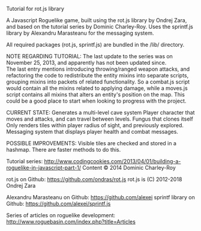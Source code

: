 Tutorial for rot.js library

A Javascript Roguelike game, built using the rot.js library by Ondrej Zara,
and based on the tutorial series by Dominic Charley-Roy.  Uses the sprintf.js
library by Alexandru Marasteanu for the messaging system.

All required packages (rot.js, sprintf.js) are bundled in the /lib/ directory.

NOTE REGARDING TUTORIAL:
  The last update to the series was on November 25, 2013, and apparently has not been
  updated since.  
    The last entry mentions introducing throwing/ranged weapon attacks,
  and refactoring the code to redistribute the entity mixins into separate scripts,
  grouping mixins into packets of related functionality.  So a combat.js script
  would contain all the mixins related to applying damage, while a moves.js script
  contains all mixins that alters an entity's position on the map.
    This could be a good place to start when looking to progress with the project.

CURRENT STATE:
  Generates a multi-level cave system
  Player character that moves and attacks, and can travel between levels.
  Fungus that clones itself
  Only renders tiles within player radius of sight, and previously explored.
  Messaging system that displays player health and combat messages.

POSSIBLE IMPROVEMENTS:
  Visible tiles are checked and stored in a hashmap.  There are faster methods to do this.


Tutorial series: http://www.codingcookies.com/2013/04/01/building-a-roguelike-in-javascript-part-1/
Content © 2014 Dominic Charley-Roy

rot.js on Github: https://github.com/ondras/rot.js
rot.js is (C) 2012-2018 Ondrej Zara

Alexandru Marasteanu on Github: https://github.com/alexei
sprintf library on Github: https://github.com/alexei/sprintf.js

Series of articles on roguelike development: http://www.roguebasin.com/index.php?title=Articles
